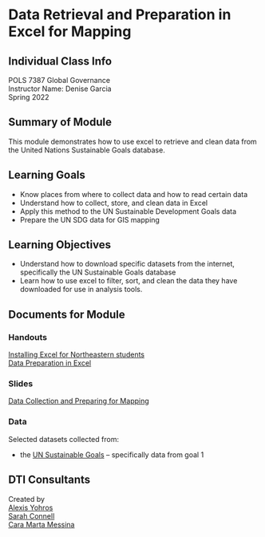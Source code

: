 ﻿# Data Retrieval and Preparation in Excel for Mapping

## Individual Class Info
POLS 7387 Global Governance
<br>
Instructor Name: Denise Garcia
<br>
Spring 2022
<br>


## Summary of Module
This module demonstrates how to use excel to retrieve and clean data from the United Nations Sustainable Goals database.

## Learning Goals
- Know places from where to collect data and how to read certain data
- Understand how to collect, store, and clean data in Excel
- Apply this method to the UN Sustainable Development Goals data
- Prepare the UN SDG data for GIS mapping

## Learning Objectives
- Understand how to download specific datasets from the internet, specifically the UN Sustainable Goals database
- Learn how to use excel to filter, sort, and clean the data they have downloaded for use in analysis tools.

## Documents for Module

### Handouts

[Installing Excel for Northeastern students](https://github.com/NULabNortheastern/digitalassignmentshowcase/blob/master/mapping/global_governance-spring2022-garcia/Handout-install_excel.pdf)
<br>
[Data Preparation in Excel](https://github.com/NULabNortheastern/digitalassignmentshowcase/blob/master/mapping/global_governance-spring2022-garcia/Handout-install_excel.pdf)

### Slides

[Data Collection and Preparing for Mapping](https://github.com/NULabNortheastern/digitalassignmentshowcase/blob/master/mapping/global_governance-spring2022-garcia/Garcia_DataManagement_Excel_Slides.pdf)

### Data
Selected datasets collected from:
- the [UN Sustainable Goals](https://unstats.un.org/sdgs/indicators/database) – specifically data from goal 1


## DTI Consultants
Created by<br>
[Alexis Yohros](Yohros.a@husky.neu.edu)<br>
[Sarah Connell](sa.connell@northeastern.edu)<br>
[Cara Marta Messina](messina.c@husky.neu.edu)
